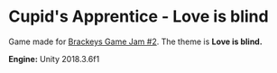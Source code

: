 # Cupid's Apprentice - Love is blind
Game made for [Brackeys Game Jam #2](https://itch.io/jam/brackeys-2). The theme is **Love is blind.**

**Engine:** Unity 2018.3.6f1
